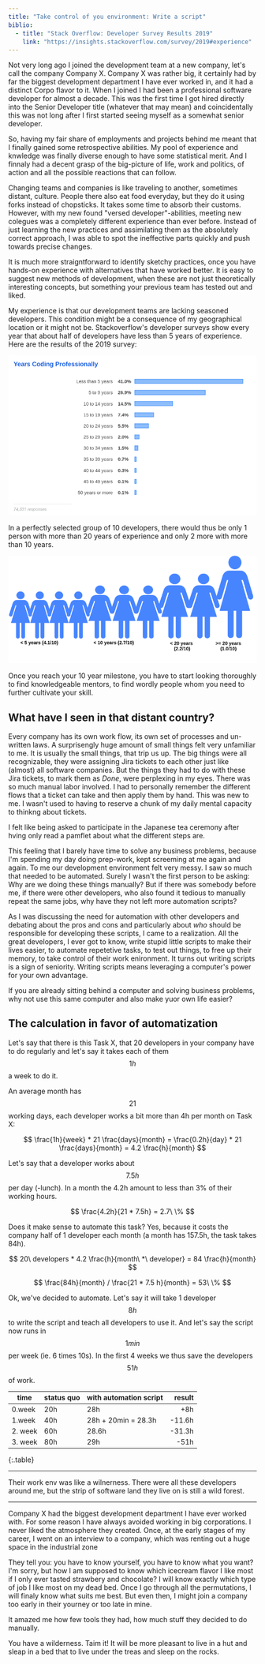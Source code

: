 ```yaml
---
title: "Take control of you environment: Write a script"
biblio: 
  - title: "Stack Overflow: Developer Survey Results 2019"
    link: "https://insights.stackoverflow.com/survey/2019#experience"
---
```


Not very long ago I joined the development team at a new company, let's call the company Company X. Company X was rather big, it certainly had by far the biggest development department I have ever worked in, and it had a distinct Corpo flavor to it. When I joined I had been a professional software developer for almost a decade. This was the first time I got hired directly into the Senior Developer title (whatever that may mean) and coincidentally this was not long after I first started seeing myself as a somewhat senior developer. 

So, having my fair share of employments and projects behind me meant that I finally gained some retrospective abilities. My pool of experience and knwledge was finally diverse enough to have some statistical merit. And I finnaly had a decent grasp of the big-picture of life, work and politics, of action and all the possible reactions that can follow. 

Changing teams and companies is like traveling to another, sometimes distant, culture. People there also eat food everyday, but they do it using forks instead of chopsticks. It takes some time to absorb their customs. However, with my new found "versed developer"-abilities, meeting new colegues was a completely different experience than ever before. Instead of just learning the new practices and assimilating them as the absolutely correct approach, I was able to spot the ineffective parts quickly and push towards precise changes. 

It is much more straigntforward to identify sketchy practices, once you have hands-on experience with alternatives that have worked better. It is easy to suggest new methods of development, when these are not just theoretically interesting concepts, but something your previous team has tested out and liked.

My experience is that our development teams are lacking seasoned developers. This condition might be a consequence of my geographical location or it might not be. Stackoverflow's developer surveys show every year that about half of developers have less than 5 years of experience. Here are the results of the 2019 survey:

![Stack Overflow: Years Coding Professionally](/assets/scripts-yeasr-prof-coding.png)

In a perfectly selected group of 10 developers, there would thus be only 1 person with more than 20 years of experience and only 2 more with more than 10 years. 

![Where are all the senior developers?](/assets/scripts-senior-developers.png)

Once you reach your 10 year milestone, you have to start looking thoroughly to find knowledgeable mentors, to find wordly people whom you need to further cultivate your skill.


## What have I seen in that distant country?


Every company has its own work flow, its own set of processes and un-written laws. A surprisengly huge amount of small things felt very unfamiliar to me. It is usually the small things, that trip us up. The big things were all recognizable, they were assigning Jira tickets to each other just like (almost) all software companies. But the things they had to do with these Jira tickets, to mark them as *Done*, were perplexing in my eyes. There was so much manual labor involved. I had to personally remember the different flows that a ticket can take and then apply them by hand. This was new to me. I wasn't used to having to reserve a chunk of my daily mental capacity to thinkng about tickets. 

I felt like being asked to participate in the Japanese tea ceremony after hving only read a pamflet about what the different steps are.

This feeling that I barely have time to solve any business problems, because I'm spending my day doing prep-work, kept screeming at me again and again. To me our development environment felt very messy. I saw so much that needed to be automated. Surely I wasn't the first person to be asking: Why are we doing these things manually? But if there was somebody before me, if there were other developers, who also found it tedious to manually repeat the same jobs, why have they not left more automation scripts?

As I was discussing the need for automation with other developers and debating about the pros and cons and particularly about *who* should be responsible for developing these scripts, I came to a realization. All the great developers, I ever got to know, write stupid little scripts to make their lives easier, to automate repetetive tasks, to test out things, to free up their memory, to take control of their work enironment. It turns out writing scripts is a sign of seniority. Writing scripts means leveraging a computer's power for your own advantage.

If you are already sitting behind a computer and solving business problems, why not use this same computer and also make yuor own life easier? 


## The calculation in favor of automatization


Let's say that there is this Task X, that 20 developers in your company have to do regularly and let's say it takes each of them $$ 1h $$ a week to do it.

An average month has $$ 21 $$ working days, each developer works a bit more than 4h per month on Task X:

$$ \frac{1h}{week} * 21 \frac{days}{month} = \frac{0.2h}{day} * 21 \frac{days}{month} = 4.2 \frac{h}{month} 
$$

Let's say that a developer works about $$ 7.5h $$ per day (-lunch). In a month the 4.2h amount to less than 3% of their working hours. 

$$
\frac{4.2h}{21 * 7.5h} = 2.7\ \%
$$

Does it make sense to automate this task? Yes, because it costs the company half of 1 developer each month (a month has 157.5h, the task takes 84h).

$$
20\ developers * 4.2 \frac{h}{month\ *\ developer} = 84 \frac{h}{month}
$$

$$
\frac{84h}{month} / \frac{21 * 7.5 h}{month} = 53\ \%
$$

Ok, we've decided to automate. Let's say it will take 1 developer $$ 8h $$ to write the script and teach all developers to use it. And let's say the script now runs in $$ 1 min $$ per week (ie. 6 times 10s). In the first 4 weeks we thus save the developers $$ 51h $$ of work. 

| time    | status quo | with automation script | result |
|---------|------------|------------------------|-------:|
| 0.week  | 20h        | 28h                    |    +8h |
| 1.week  | 40h        | 28h + 20min = 28.3h    | -11.6h |
| 2. week | 60h        | 28.6h                  | -31.3h |
| 3. week | 80h        | 29h                    |   -51h |
{:.table}



-------------------



Their work env was like a wilnerness. There were all these developers around me, but the strip of software land they live on is still a wild forest. 

----------------

Company X had the biggest development department I have ever worked with. For some reason I have always avoided working in big corporations. I never liked the atmosphere they created. Once, at the early stages of my career, I went on an interview to a company, which was renting out a huge space in the industrial zone


They tell you: you have to know yourself, you have to know what you want? I'm sorry, but how I am supposed to know which icecream flavor I like most if I only ever tasted strawbery and chocolate? I will know exactly which type of job I like most on my dead bed. Once I go through all the permutations, I will finaly know what suits me best. But even then, I might join a company too early in their yourney or too late in mine. 



It amazed me how few tools they had, how much stuff they decided to do manually.

You have a wilderness. Taim it! It will be more pleasant to live in a hut and sleap in a bed that to live under the treas and sleep on the rocks.
